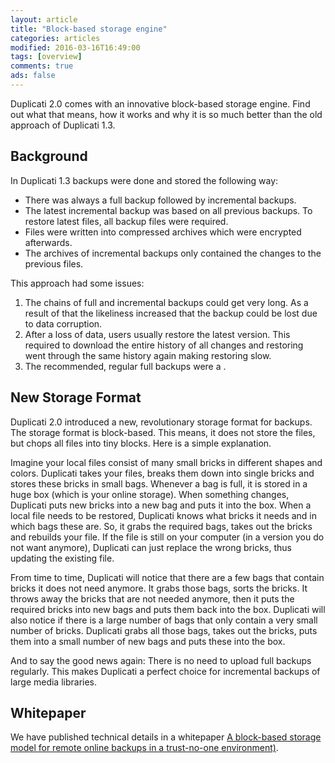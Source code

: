 ```yaml
---
layout: article
title: "Block-based storage engine"
categories: articles
modified: 2016-03-16T16:49:00
tags: [overview]
comments: true
ads: false
---
```


Duplicati 2.0 comes with an innovative block-based storage engine. Find out what that means, how it works and why it is so much better than the old approach of Duplicati 1.3.

## Background

In Duplicati 1.3 backups were done and stored the following way:
* There was always a full backup followed by incremental backups. 
* The latest incremental backup was based on all previous backups. To restore latest files, all backup files were required. 
* Files were written into compressed archives which were encrypted afterwards.
* The archives of incremental backups only contained the changes to the previous files.

This approach had some issues:
1. The chains of full and incremental backups could get very long. As a result of that the likeliness increased that the backup could be lost due to data corruption.
1. After a loss of data, users usually restore the latest version. This required to download the entire history of all changes and restoring went through the same history again making restoring slow.
1. The recommended, regular full backups were a <insert bad word here>.

## New Storage Format

Duplicati 2.0 introduced a new, revolutionary storage format for backups. The storage format is block-based. This means, it does not store the files, but chops all files into tiny blocks. Here is a simple explanation.

Imagine your local files consist of many small bricks in different shapes and colors. Duplicati takes your files, breaks them down into single bricks and stores these bricks in small bags. Whenever a bag is full, it is stored in a huge box (which is your online storage). When something changes, Duplicati puts new bricks into a new bag and puts it into the box. When a local file needs to be restored, Duplicati knows what bricks it needs and in which bags these are. So, it grabs the required bags, takes out the bricks and rebuilds your file. If the file is still on your computer (in a version you do not want anymore), Duplicati can just replace the wrong bricks, thus updating the existing file.

From time to time, Duplicati will notice that there are a few bags that contain bricks it does not need anymore. It grabs those bags, sorts the bricks. It throws away the bricks that are not needed anymore, then it puts the required bricks into new bags and puts them back into the box. Duplicati will also notice if there is a large number of bags that only contain a very small number of bricks. Duplicati grabs all those bags, takes out the bricks, puts them into a small number of new bags and puts these into the box.

And to say the good news again: There is no need to upload full backups regularly. This makes Duplicati a perfect choice for incremental backups of large media libraries. 

## Whitepaper
We have published technical details in a whitepaper [A block-based storage model for remote online backups in a trust-no-one environment)](Block-basedstorageformat.pdf).
